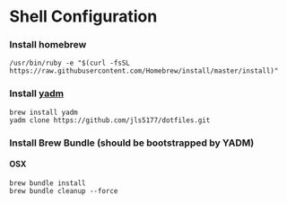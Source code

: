 # Shell Configuration

### Install homebrew

    /usr/bin/ruby -e "$(curl -fsSL https://raw.githubusercontent.com/Homebrew/install/master/install)"

### Install [yadm](https://github.com/TheLocehiliosan/yadm)

    brew install yadm
    yadm clone https://github.com/jls5177/dotfiles.git

### Install Brew Bundle (should be bootstrapped by YADM)

#### OSX

    brew bundle install
    brew bundle cleanup --force

